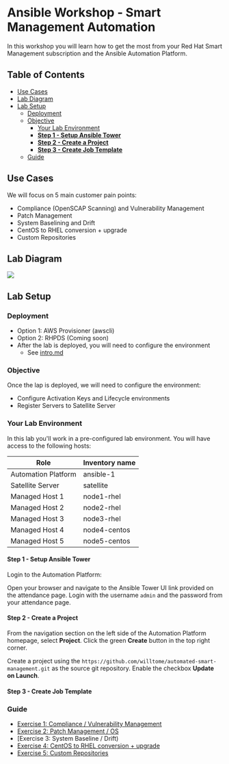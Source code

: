 # Ansible Workshop - Smart Management Automation

In this workshop you will learn how to get the most from your Red Hat Smart Management subscription and the Ansible Automation Platform.

## Table of Contents
- [Use Cases](#use-cases)
- [Lab Diagram](#lab-diagram)
- [Lab Setup](#lab-setup)
    - [Deployment](#deployment)
    - [Objective](#objective)
      - [Your Lab Environment](#your-lab-environment)
      - [**Step 1 - Setup Ansible Tower**](#step-1---setup-ansible-tower)
      - [**Step 2 - Create a Project**](#step-2---create-a-project)
      - [**Step 3 - Create Job Template**](#step-3---create-job-template)
    - [Guide](#guide)

## Use Cases
We will focus on 5 main customer pain points:
- Compliance (OpenSCAP Scanning) and Vulnerability Management
- Patch Management
- System Baselining and Drift
- CentOS to RHEL conversion + upgrade
- Custom Repositories

## Lab Diagram
![](https://lh3.googleusercontent.com/TFkdkKSfTtqbwE4i0ZDTyzvKCojXgeYuIrxIq4kgK6RqiiVU54msgOjGObQEqskvi6BUilA8YoRJg5rdSq-NFC47L6GC3PFhaTmBc9fKBaUX1Axcm_u0UiuRDNJxDrTjsTfUqUpi)

## Lab Setup

### Deployment
- Option 1: AWS Provisioner (awscli)  
- Option 2: RHPDS (Coming soon)
- After the lab is deployed, you will need to configure the environment
    - See [intro.md](https://github.com/redhat-partner-tech/partner-tech-days-march2021/blob/main/integrated-mgmt-workshop/intro.md)

### Objective
Once the lap is deployed, we will need to configure the environment:
- Configure Activation Keys and Lifecycle environments
- Register Servers to Satellite Server

### Your Lab Environment

In this lab you'll work in a pre-configured lab environment. You will have access to the following hosts:

| Role                 | Inventory name |
| ---------------------| ---------------|
| Automation Platform  | ansible-1      |
| Satellite Server     | satellite      |
| Managed Host 1       | node1-rhel     |
| Managed Host 2       | node2-rhel     |
| Managed Host 3       | node3-rhel     |
| Managed Host 4       | node4-centos   |
| Managed Host 5       | node5-centos   |


#### **Step 1 - Setup Ansible Tower**

Login to the Automation Platform:

Open your browser and navigate to the Ansible Tower UI link provided on the attendance page. Login with the username `admin` and the password from your attendance page.

#### **Step 2 - Create a Project**

From the navigation section on the left side of the Automation Platform homepage, select **Project**. Click the green **Create** button in the top right corner. 

Create a project using the `https://github.com/willtome/automated-smart-management.git` as the source git repository. Enable the checkbox **Update on Launch**.

#### **Step 3 - Create Job Template**

### Guide
* [Exercise 1: Compliance / Vulnerability Management](https://github.com/redhat-partner-tech/partner-tech-days-march2021/blob/main/integrated-mgmt-workshop/openscap-exercise.md)
* [Exercise 2: Patch Management / OS](https://github.com/redhat-partner-tech/partner-tech-days-march2021/blob/main/integrated-mgmt-workshop/automated-patch-management.md)
* [Exercise 3: System Baseline / Drift)
* [Exercise 4: CentOS to RHEL conversion + upgrade](https://github.com/redhat-partner-tech/partner-tech-days-march2021/blob/main/integrated-mgmt-workshop/upgrade-exercise.md)
* [Exercise 5: Custom Repositories](https://github.com/redhat-partner-tech/partner-tech-days-march2021/blob/main/integrated-mgmt-workshop/custom-repo-exercise.md)
